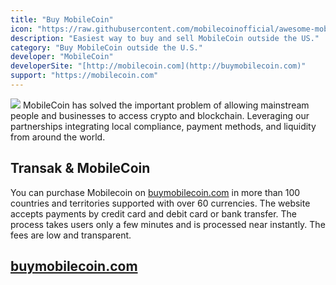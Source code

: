 ```yaml
---
title: "Buy MobileCoin"
icon: "https://raw.githubusercontent.com/mobilecoinofficial/awesome-mobilecoin/main/directory/0030_Desktop_Wallet/osx2.svg"
description: "Easiest way to buy and sell MobileCoin outside the US."
category: "Buy MobileCoin outside the U.S."
developer: "MobileCoin"
developerSite: "[http://mobilecoin.com](http://buymobilecoin.com)"
support: "https://mobilecoin.com"
---
```

![](https://raw.githubusercontent.com/mobilecoinofficial/awesome-mobilecoin/main/directory/images/applepay.jpg)
MobileCoin has solved the important problem of allowing mainstream people and businesses to access crypto and blockchain. Leveraging our partnerships integrating local compliance, payment methods, and liquidity from around the world. 

## Transak & MobileCoin
You can purchase Mobilecoin on [buymobilecoin.com](http://buymobilecoin.com) in more than 100 countries and territories supported with over 60 currencies. The website accepts payments by credit card and debit card or bank transfer. The process takes users only a few minutes and is processed near instantly. The fees are low and transparent.

## [buymobilecoin.com](http://buymobilecoin.com)
